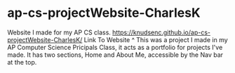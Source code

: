 # ap-cs-projectWebsite-CharlesK
Website I made for my AP CS class.
https://knudsenc.github.io/ap-cs-projectWebsite-CharlesK/
Link To Website ^
This was a project I made in my AP Computer Science Pricipals Class, it acts as a portfolio for projects I've made. It has two sections, Home and About Me, accessible by the Nav bar at the top.
